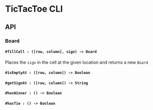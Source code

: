 # TicTacToe CLI

## API

### Board

#### `#fillCell : ([row, column], sign) -> Board`
Places the `sign` in the cell at the given location and returns a new `Board`

#### `#isEmptyAt : ([row, column]) -> Boolean`

#### `#getSignAt : ([row, column]) -> String`

#### `#hasWinner : () -> Boolean`

#### `#hasTie : () -> Boolean`
